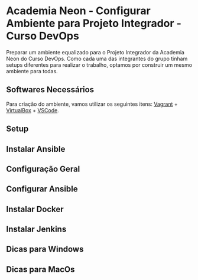 # Academia Neon - Configurar Ambiente para Projeto Integrador - Curso DevOps
Preparar um ambiente equalizado para o Projeto Integrador da Academia Neon do Curso DevOps. Como cada uma das integrantes do grupo tinham setups diferentes para realizar o trabalho, optamos por construir um mesmo ambiente para todas. 

## Softwares Necessários
Para criação do ambiente, vamos utilizar os seguintes itens: [Vagrant](http://vagrantup.com/) + [VirtualBox](http://virtualbox.org/) + [VSCode](https://code.visualstudio.com/).

## Setup

## Instalar Ansible

## Configuração Geral

## Configurar Ansible

## Instalar Docker

## Instalar Jenkins

## Dicas para Windows

## Dicas para MacOs


